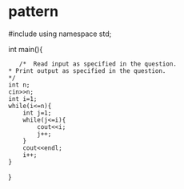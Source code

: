 # pattern

#include<iostream>
using namespace std;


int main(){

       /*  Read input as specified in the question.
	* Print output as specified in the question.
	*/
  	int n;
    cin>>n;
    int i=1;
    while(i<=n){
        int j=1;
        while(j<=i){
            cout<<i;
            j++;
        }
        cout<<endl;
        i++;
    }
}
